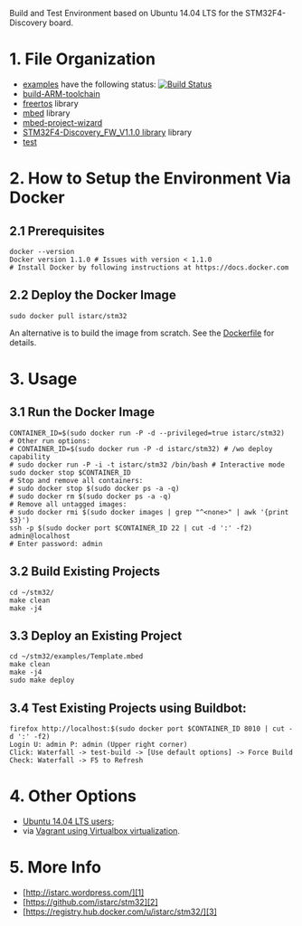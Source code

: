 Build and Test Environment based on Ubuntu 14.04 LTS for the STM32F4-Discovery board.

# 1. File Organization

- [examples](https://github.com/istarc/stm32/tree/master/examples) have the following status: [![Build Status](https://travis-ci.org/istarc/stm32.svg?branch=master)](https://travis-ci.org/istarc/stm32)
- [build-ARM-toolchain](http://istarc.wordpress.com/2014/07/21/stm32f4-build-your-toolchain-from-scratch/)
- [freertos](https://github.com/istarc/freertos) library
- [mbed](http://mbed.org/) library
- [mbed-project-wizard](http://istarc.wordpress.com/2014/08/04/stm32f4-behold-the-project-wizard/)
- [STM32F4-Discovery_FW_V1.1.0 library](http://www.st.com/web/catalog/tools/FM116/SC959/SS1532/PF252419) library
- [test]()

# 2. How to Setup the Environment Via Docker

## 2.1 Prerequisites

    docker --version
    Docker version 1.1.0 # Issues with version < 1.1.0
    # Install Docker by following instructions at https://docs.docker.com

## 2.2 Deploy the Docker Image

    sudo docker pull istarc/stm32

An alternative is to build the image from scratch. See the [Dockerfile](https://github.com/istarc/stm32/blob/master/Dockerfile) for details.

# 3. Usage
## 3.1 Run the Docker Image

    CONTAINER_ID=$(sudo docker run -P -d --privileged=true istarc/stm32)
    # Other run options:
    # CONTAINER_ID=$(sudo docker run -P -d istarc/stm32) # /wo deploy capability
    # sudo docker run -P -i -t istarc/stm32 /bin/bash # Interactive mode
    sudo docker stop $CONTAINER_ID
    # Stop and remove all containers:
    # sudo docker stop $(sudo docker ps -a -q)
    # sudo docker rm $(sudo docker ps -a -q)
    # Remove all untagged images:
    # sudo docker rmi $(sudo docker images | grep "^<none>" | awk '{print $3}')
    ssh -p $(sudo docker port $CONTAINER_ID 22 | cut -d ':' -f2) admin@localhost
    # Enter password: admin

## 3.2 Build Existing Projects

    cd ~/stm32/
    make clean
    make -j4

## 3.3 Deploy an Existing Project

    cd ~/stm32/examples/Template.mbed
    make clean
    make -j4
    sudo make deploy

## 3.4 Test Existing Projects using Buildbot:

    firefox http://localhost:$(sudo docker port $CONTAINER_ID 8010 | cut -d ':' -f2)
    Login U: admin P: admin (Upper right corner)
    Click: Waterfall -> test-build -> [Use default options] -> Force Build
    Check: Waterfall -> F5 to Refresh

# 4. Other Options

- [Ubuntu 14.04 LTS users](https://github.com/istarc/stm32/blob/master/README.md);
- via [Vagrant using Virtualbox virtualization](https://github.com/istarc/stm32/blob/master/README-Vagrant.md).

# 5. More Info

 - [http://istarc.wordpress.com/][1]
 - [https://github.com/istarc/stm32][2]
 - [https://registry.hub.docker.com/u/istarc/stm32/][3]

  [1]: http://istarc.wordpress.com/
  [2]: https://github.com/istarc/stm32
  [3]: https://registry.hub.docker.com/u/istarc/stm32/

